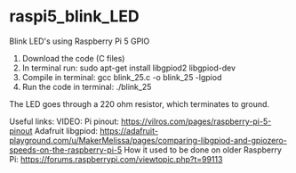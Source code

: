 # raspi5_blink_LED
Blink LED's using Raspberry Pi 5 GPIO
1. Download the code (C files)
2. In terminal run: sudo apt-get install libgpiod2 libgpiod-dev
3. Compile in terminal: gcc blink_25.c -o blink_25 -lgpiod
4. Run the code in terminal: ./blink_25

The LED goes through a 220 ohm resistor, which terminates to ground.

Useful links:
VIDEO: 
Pi pinout: https://vilros.com/pages/raspberry-pi-5-pinout
Adafruit libgpiod: https://adafruit-playground.com/u/MakerMelissa/pages/comparing-libgpiod-and-gpiozero-speeds-on-the-raspberry-pi-5
How it used to be done on older Raspberry Pi: https://forums.raspberrypi.com/viewtopic.php?t=99113
